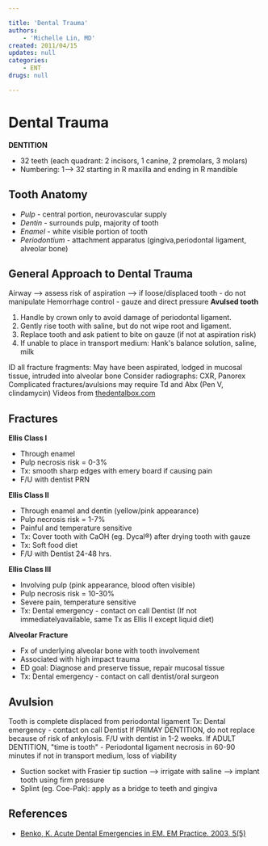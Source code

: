 ```yaml
---

title: 'Dental Trauma'
authors:
    - 'Michelle Lin, MD'
created: 2011/04/15
updates: null
categories:
    - ENT
drugs: null

---
```




# Dental Trauma

**DENTITION**

-   32 teeth (each quadrant: 2 incisors, 1 canine, 2 premolars, 3 molars)
-   Numbering: 1--&gt; 32 starting in R maxilla and ending in R mandible

## Tooth Anatomy

-   *Pulp* - central portion, neurovascular supply
-   *Dentin* - surrounds pulp, majority of tooth
-   *Enamel* - white visible portion of tooth
-   *Periodontium* - attachment apparatus (gingiva,periodontal ligament, alveolar bone)

## General Approach to Dental Trauma

Airway --&gt; assess risk of aspiration --&gt; if loose/displaced tooth - do not manipulate
Hemorrhage control - gauze and direct pressure
**Avulsed tooth**
1.  Handle by crown only to avoid damage of periodontal ligament.
2.  Gently rise tooth with saline, but do not wipe root and ligament.
3.  Replace tooth and ask patient to bite on gauze (if not at aspiration risk)
4.  If unable to place in transport medium: Hank's balance solution, saline, milk

ID all fracture fragments: May have been aspirated, lodged in mucosal tissue, intruded into alveolar bone
Consider radiographs: CXR, Panorex
Complicated fractures/avulsions may require Td and Abx (Pen V, clindamycin)
Videos from [thedentalbox.com](http://thedentalbox.com/videos.html)

## Fractures

**Ellis Class I**

-   Through enamel
-   Pulp necrosis risk = 0-3%
-   Tx: smooth sharp edges with emery board if causing pain 
-   F/U with dentist PRN

**Ellis Class II**

-   Through enamel and dentin (yellow/pink appearance) 
-   Pulp necrosis risk = 1-7%
-   Painful and temperature sensitive
-   Tx: Cover tooth with CaOH (eg. Dycal®) after drying tooth with gauze 
-   Tx: Soft food diet
-   F/U with Dentist 24-48 hrs.

**Ellis Class III** 

-   Involving pulp (pink appearance, blood often visible) 
-   Pulp necrosis risk = 10-30%
-   Severe pain, temperature sensitive
-   Tx: Dental emergency - contact on call Dentist (If not immediatelyavailable, same Tx as Ellis II except liquid diet)

**Alveolar Fracture**

-   Fx of underlying alveolar bone with tooth involvement
-   Associated with high impact trauma
-   ED goal: Diagnose and preserve tissue, repair mucosal tissue 
-   Tx: Dental emergency - contact on call dentist/oral surgeon 

## Avulsion

Tooth is complete displaced from periodontal ligament
Tx: Dental emergency - contact on call Dentist
If PRIMAY DENTITION, do not replace because of risk of ankylosis. F/U with dentist in 1-2 weeks.
If ADULT DENTITION, "time is tooth" - Periodontal ligament necrosis in 60-90 minutes if not in transport medium, loss of viability
-   Suction socket with Frasier tip suction --&gt; irrigate with saline --&gt; implant tooth using firm pressure
-   Splint (eg. Coe-Pak): apply as a bridge to teeth and gingiva

## References

-   [Benko, K. Acute Dental Emergencies in EM. EM Practice. 2003, 5(5)](http://www.ebmedicine.net/topics.php?paction=showTopicSeg&topic_id=32&seg_id=566)
